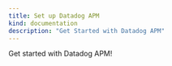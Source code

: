 ```yaml
---
title: Set up Datadog APM
kind: documentation
description: "Get Started with Datadog APM"
---
```


Get started with Datadog APM!


